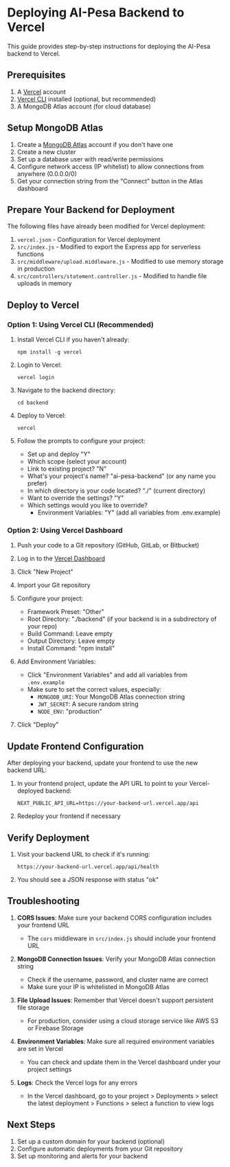 # Deploying AI-Pesa Backend to Vercel

This guide provides step-by-step instructions for deploying the AI-Pesa backend to Vercel.

## Prerequisites

1. A [Vercel](https://vercel.com) account
2. [Vercel CLI](https://vercel.com/cli) installed (optional, but recommended)
3. A MongoDB Atlas account (for cloud database)

## Setup MongoDB Atlas

1. Create a [MongoDB Atlas](https://www.mongodb.com/cloud/atlas) account if you don't have one
2. Create a new cluster
3. Set up a database user with read/write permissions
4. Configure network access (IP whitelist) to allow connections from anywhere (0.0.0.0/0)
5. Get your connection string from the "Connect" button in the Atlas dashboard

## Prepare Your Backend for Deployment

The following files have already been modified for Vercel deployment:

1. `vercel.json` - Configuration for Vercel deployment
2. `src/index.js` - Modified to export the Express app for serverless functions
3. `src/middleware/upload.middleware.js` - Modified to use memory storage in production
4. `src/controllers/statement.controller.js` - Modified to handle file uploads in memory

## Deploy to Vercel

### Option 1: Using Vercel CLI (Recommended)

1. Install Vercel CLI if you haven't already:
   ```
   npm install -g vercel
   ```

2. Login to Vercel:
   ```
   vercel login
   ```

3. Navigate to the backend directory:
   ```
   cd backend
   ```

4. Deploy to Vercel:
   ```
   vercel
   ```

5. Follow the prompts to configure your project:
   - Set up and deploy "Y"
   - Which scope (select your account)
   - Link to existing project? "N"
   - What's your project's name? "ai-pesa-backend" (or any name you prefer)
   - In which directory is your code located? "./" (current directory)
   - Want to override the settings? "Y"
   - Which settings would you like to override?
     - Environment Variables: "Y" (add all variables from .env.example)

### Option 2: Using Vercel Dashboard

1. Push your code to a Git repository (GitHub, GitLab, or Bitbucket)

2. Log in to the [Vercel Dashboard](https://vercel.com/dashboard)

3. Click "New Project"

4. Import your Git repository

5. Configure your project:
   - Framework Preset: "Other"
   - Root Directory: "./backend" (if your backend is in a subdirectory of your repo)
   - Build Command: Leave empty
   - Output Directory: Leave empty
   - Install Command: "npm install"

6. Add Environment Variables:
   - Click "Environment Variables" and add all variables from `.env.example`
   - Make sure to set the correct values, especially:
     - `MONGODB_URI`: Your MongoDB Atlas connection string
     - `JWT_SECRET`: A secure random string
     - `NODE_ENV`: "production"

7. Click "Deploy"

## Update Frontend Configuration

After deploying your backend, update your frontend to use the new backend URL:

1. In your frontend project, update the API URL to point to your Vercel-deployed backend:
   ```
   NEXT_PUBLIC_API_URL=https://your-backend-url.vercel.app/api
   ```

2. Redeploy your frontend if necessary

## Verify Deployment

1. Visit your backend URL to check if it's running:
   ```
   https://your-backend-url.vercel.app/api/health
   ```

2. You should see a JSON response with status "ok"

## Troubleshooting

1. **CORS Issues**: Make sure your backend CORS configuration includes your frontend URL
   - The `cors` middleware in `src/index.js` should include your frontend URL

2. **MongoDB Connection Issues**: Verify your MongoDB Atlas connection string
   - Check if the username, password, and cluster name are correct
   - Make sure your IP is whitelisted in MongoDB Atlas

3. **File Upload Issues**: Remember that Vercel doesn't support persistent file storage
   - For production, consider using a cloud storage service like AWS S3 or Firebase Storage

4. **Environment Variables**: Make sure all required environment variables are set in Vercel
   - You can check and update them in the Vercel dashboard under your project settings

5. **Logs**: Check the Vercel logs for any errors
   - In the Vercel dashboard, go to your project > Deployments > select the latest deployment > Functions > select a function to view logs

## Next Steps

1. Set up a custom domain for your backend (optional)
2. Configure automatic deployments from your Git repository
3. Set up monitoring and alerts for your backend 